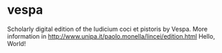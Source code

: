 vespa
=====

Scholarly digital edition of the Iudicium coci et pistoris by Vespa. More information in http://www.unipa.it/paolo.monella/lincei/edition.html
Hello, World!
